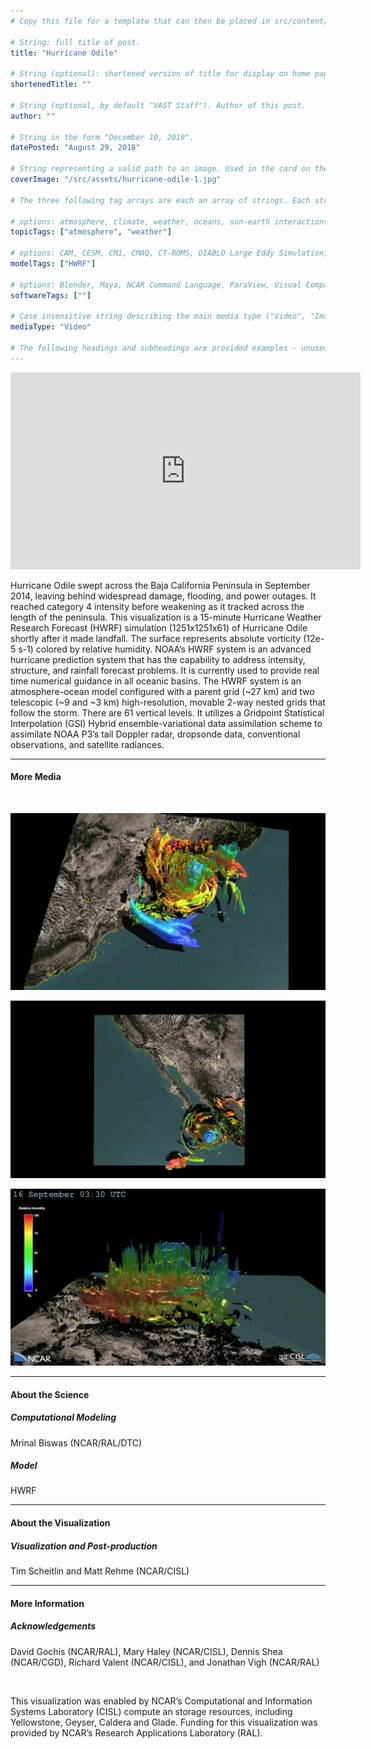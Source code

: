 ```yaml
---
# Copy this file for a template that can then be placed in src/content/visualizations. The name of this file will be used as the URL for the post.

# String: full title of post.
title: "Hurricane Odile"

# String (optional): shortened version of title for display on home page in card.
shortenedTitle: ""

# String (optional, by default "VAST Staff"). Author of this post.
author: ""

# String in the form "December 10, 2019".
datePosted: "August 29, 2018" 

# String representing a valid path to an image. Used in the card on the main page. Likely to be in the form "/src/assets/..." for images located in src/assets.
coverImage: "/src/assets/hurricane-odile-1.jpg"

# The three following tag arrays are each an array of strings. Each string (case insensitive) represents a filter from the front page. Tags that do not correspond to a current filter will be ignored for filtering.

# options: atmosphere, climate, weather, oceans, sun-earth interactions, fire dynamics, solid earth, recent publications, experimental technologies
topicTags: ["atmosphere", "weather"]

# options: CAM, CESM, CM1, CMAQ, CT-ROMS, DIABLO Large Eddy Simulation, HRRR, HWRF, MPAS, SIMA, WACCM, WRF
modelTags: ["HWRF"]

# options: Blender, Maya, NCAR Command Language, ParaView, Visual Comparator, VAPOR
softwareTags: [""]

# Case insensitive string describing the main media type ("Video", "Image", "App", etc). This is displayed in the post heading as a small tag above the title.
mediaType: "Video"

# The following headings and subheadings are provided examples - unused ones can be deleted. All Markdown content below will be rendered in the frontend.
---
```


<iframe width="560" height="315" src="https://www.youtube.com/embed/t2SVpgNlJVE?si=u1XITvY0-wFmfL1E" title="YouTube video player" frameborder="0" allow="accelerometer; autoplay; clipboard-write; encrypted-media; gyroscope; picture-in-picture; web-share" referrerpolicy="strict-origin-when-cross-origin" allowfullscreen></iframe>

Hurricane Odile swept across the Baja California Peninsula in September 2014, leaving behind widespread damage, flooding, and power outages. It reached category 4 intensity before weakening as it tracked across the length of the peninsula. This visualization is a 15-minute Hurricane Weather Research Forecast (HWRF) simulation (1251x1251x61) of Hurricane Odile shortly after it made landfall. The surface represents absolute vorticity (12e-5 s-1) colored by relative humidity. NOAA’s HWRF system is an advanced hurricane prediction system that has the capability to address intensity, structure, and rainfall forecast problems. It is currently used to provide real time numerical guidance in all oceanic basins. The HWRF system is an atmosphere-ocean model configured with a parent grid (~27 km) and two telescopic (~9 and ~3 km) high-resolution, movable 2-way nested grids that follow the storm. There are 61 vertical levels. It utilizes a Gridpoint Statistical Interpolation (GSI) Hybrid ensemble-variational data assimilation scheme to assimilate NOAA P3’s tail Doppler radar, dropsonde data, conventional observations, and satellite radiances.

___

#### More Media

<br />

![Hurricane Odile](../../assets/hurricane-odile-1.jpg)

![Hurricane Odile](../../assets/hurricane-odile-2.jpg)

![Hurricane Odile](../../assets/hurricane-odile-3.jpg)

___

#### About the Science

##### Computational Modeling

Mrinal Biswas (NCAR/RAL/DTC)

##### Model

HWRF
___

#### About the Visualization

##### Visualization and Post-production

Tim Scheitlin and Matt Rehme (NCAR/CISL)

___

#### More Information

##### Acknowledgements

David Gochis (NCAR/RAL), Mary Haley (NCAR/CISL), Dennis Shea (NCAR/CGD), Richard Valent (NCAR/CISL), and Jonathan Vigh (NCAR/RAL)

<br />

This visualization was enabled by NCAR’s Computational and Information Systems Laboratory (CISL) compute an storage resources, including Yellowstone, Geyser, Caldera and Glade.  Funding for this visualization was provided by NCAR’s Research Applications Laboratory (RAL).